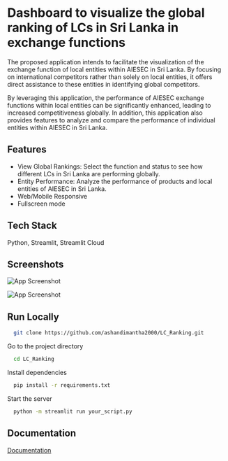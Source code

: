 
# Dashboard to visualize the global ranking of LCs in Sri Lanka in exchange functions

The proposed application intends to facilitate the visualization of the exchange function of local entities within AIESEC in Sri Lanka. By focusing on international competitors rather than solely on local entities, it offers direct assistance to these entities in identifying global competitors.

By leveraging this application, the performance of AIESEC exchange functions within local entities can be significantly enhanced, leading to increased competitiveness globally. In addition, this application also provides features to analyze and compare the performance of individual entities within AIESEC in Sri Lanka.

## Features

- View Global Rankings: Select the function and status to see how different LCs in Sri Lanka are performing globally.
- Entity Performance: Analyze the performance of products and local entities of AIESEC in Sri Lanka.
- Web/Mobile Responsive
- Fullscreen mode
## Tech Stack

Python, Streamlit, Streamlit Cloud


## Screenshots

![App Screenshot](https://i.ibb.co/T1HXxqg/Capture2.png)

![App Screenshot](https://i.ibb.co/Kb8x4RJ/Capture.png)


## Run Locally


```bash
  git clone https://github.com/ashandimantha2000/LC_Ranking.git
```

Go to the project directory

```bash
  cd LC_Ranking
```

Install dependencies

```bash
  pip install -r requirements.txt
```

Start the server

```bash
  python -m streamlit run your_script.py
```


## Documentation

[Documentation](https://docs.streamlit.io/develop/concepts/architecture/run-your-app)

